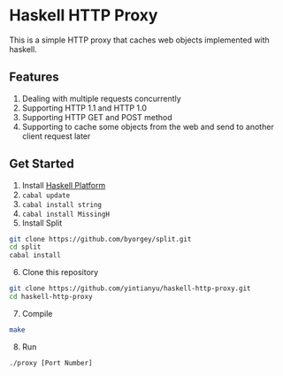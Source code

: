 Haskell HTTP Proxy
==================

This is a simple HTTP proxy that caches web objects implemented with haskell.

## Features
1. Dealing with multiple requests concurrently
2. Supporting HTTP 1.1 and HTTP 1.0
3. Supporting HTTP GET and POST method
4. Supporting to cache some objects from the web and send to another client request later

## Get Started
1. Install [Haskell Platform](https://www.haskell.org/downloads)
2. ```cabal update```
3. ```cabal install string```
4. ```cabal install MissingH```
5. Install Split
```sh
git clone https://github.com/byorgey/split.git
cd split
cabal install
```
6. Clone this repository
```sh
git clone https://github.com/yintianyu/haskell-http-proxy.git
cd haskell-http-proxy
```
7. Compile
```sh
make
```
8. Run
```sh
./proxy [Port Number]
```

